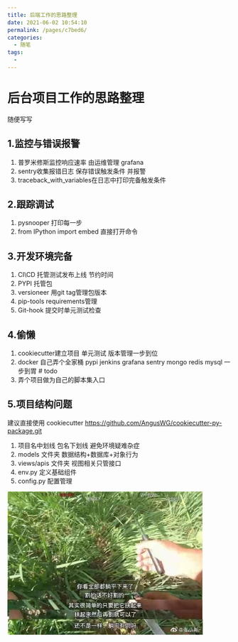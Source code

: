 ```yaml
---
title: 后端工作的思路整理
date: 2021-06-02 10:54:10
permalink: /pages/c7bed6/
categories:
  - 随笔
tags:
  - 
---
```

# 后台项目工作的思路整理

随便写写

## 1.监控与错误报警

1. 普罗米修斯监控响应速率 由运维管理  grafana
2. sentry收集报错日志 保存错误触发条件 并报警
3. traceback_with_variables在日志中打印完备触发条件

## 2.跟踪调试

1. pysnooper 打印每一步
2. from IPython import embed 直接打开命令

## 3.开发环境完备

1. CI\CD 托管测试发布上线 节约时间
2. PYPI 托管包
3. versioneer 用git tag管理包版本
4. pip-tools requirements管理
5. Git-hook 提交时单元测试检查

## 4.偷懒

1. cookiecutter建立项目 单元测试 版本管理一步到位
2. docker 自己弄个全家桶 pypi jenkins grafana sentry mongo redis mysql 一步到胃 # todo
3. 弄个项目做为自己的脚本集入口

## 5.项目结构问题

建议直接使用 cookiecutter <https://github.com/AngusWG/cookiecutter-py-package.git>

1. 项目名中划线 包名下划线 避免环境疑难杂症
1. models 文件夹 数据结构+数据库+对象行为
1. views/apis 文件夹 视图相关只管接口
1. env.py 定义基础组件
1. config.py 配置管理

![](../images/2021-06-02-10-58-12.png)
